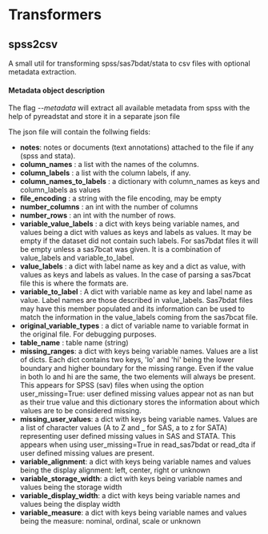 # Transformers
## spss2csv
A small util for transforming spss/sas7bdat/stata to csv files with optional metadata extraction. 

#### Metadata object description
The flag <em>--metadata</em> will extract all available metadata from spss with the help of pyreadstat and store it in a separate json file

The json file will contain the follwing fields:

* **notes**: notes or documents (text annotations) attached to the file if any (spss and stata).
* **column_names** : a list with the names of the columns.
* **column_labels** : a list with the column labels, if any.
* **column_names_to_labels** : a dictionary with column_names as keys and column_labels as values
* **file_encoding** : a string with the file encoding, may be empty
* **number_columns** : an int with the number of columns
* **number_rows** : an int with the number of rows. 
* **variable_value_labels** : a dict with keys being variable names, and values being a dict with values as keys and labels
as values. It may be empty if the dataset did not contain such labels. For sas7bdat files it will be empty unless
a sas7bcat was given. It is a combination of value_labels and variable_to_label.
* **value_labels** : a dict with label name as key and a dict as value, with values as keys and labels
as values. In the case of parsing a sas7bcat file this is where the formats are.
* **variable_to_label** : A dict with variable name as key and label name as value. Label names are those described in
value_labels. Sas7bdat files may have this member populated and its information can be used to match the information
in the value_labels coming from the sas7bcat file.
* **original_variable_types** : a dict of variable name to variable format in the original file. For debugging purposes.
* **table_name** : table name (string)
* **missing_ranges**: a dict with keys being variable names. Values are a list of dicts. Each dict contains two
keys, 'lo' and 'hi' being the lower boundary and higher boundary for the missing range. Even if the value in both
lo and hi are the same, the two elements will always be present. This appears for SPSS (sav) files when using the
option user_missing=True: user defined missing values appear not as nan but as their true value and this dictionary
stores the information about which values are to be considered missing.
* **missing_user_values**: a dict with keys being variable names. Values are a list of character values (A to Z and _ for SAS, a to z for SATA) representing user defined
missing values in SAS and STATA. This appears when using user_missing=True in read_sas7bdat or read_dta if user defined missing values are present.
* **variable_alignment**: a dict with keys being variable names and values being the display alignment: left, center, right or unknown
* **variable_storage_width**: a dict with keys being variable names and values being the storage width
* **variable_display_width**: a dict with keys being variable names and values being the display width
* **variable_measure**: a dict with keys being variable names and values being the measure: nominal, ordinal, scale or unknown  